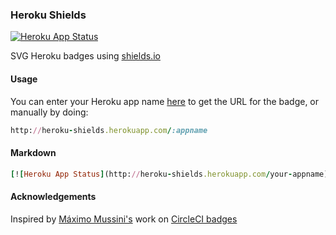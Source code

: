 ### Heroku Shields

[![Heroku App Status](http://heroku-shields.herokuapp.com/heroku-shields)](https://heroku-shields.herokuapp.com)

SVG Heroku badges using [shields.io](http://shields.io)

#### Usage
You can enter your Heroku app name [here](http://heroku-shields.herokuapp.com) to get the URL for the badge, or
manually by doing:

```ruby
http://heroku-shields.herokuapp.com/:appname
```

#### Markdown

```ruby
[![Heroku App Status](http://heroku-shields.herokuapp.com/your-appname)](https://your-appname.herokuapp.com)
```

#### Acknowledgements

Inspired by [Máximo Mussini's](https://github.com/ElMassimo) work on [CircleCI badges](https://github.com/ElMassimo/CircleCI-Badges)